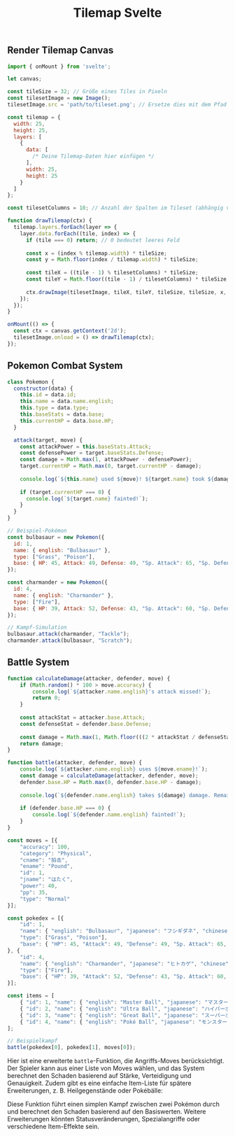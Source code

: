 ﻿---
title: Tilemap Svelte
tags: 
    - Gamedev
    - JS
sidebar_position: 33
sidebar_label: Tilemap Svelte
---


## Render Tilemap Canvas






```javascript title="tilemap.svelte"
import { onMount } from 'svelte';

let canvas;

const tileSize = 32; // Größe eines Tiles in Pixeln
const tilesetImage = new Image();
tilesetImage.src = 'path/to/tileset.png'; // Ersetze dies mit dem Pfad zu deinem Tileset

const tilemap = {
  width: 25,
  height: 25,
  layers: [
    {
      data: [
        /* Deine Tilemap-Daten hier einfügen */
      ],
      width: 25,
      height: 25
    }
  ]
};

const tilesetColumns = 10; // Anzahl der Spalten im Tileset (abhängig vom Bild)

function drawTilemap(ctx) {
  tilemap.layers.forEach(layer => {
    layer.data.forEach((tile, index) => {
      if (tile === 0) return; // 0 bedeutet leeres Feld
      
      const x = (index % tilemap.width) * tileSize;
      const y = Math.floor(index / tilemap.width) * tileSize;
      
      const tileX = ((tile - 1) % tilesetColumns) * tileSize;
      const tileY = Math.floor((tile - 1) / tilesetColumns) * tileSize;
      
      ctx.drawImage(tilesetImage, tileX, tileY, tileSize, tileSize, x, y, tileSize, tileSize);
    });
  });
}

onMount(() => {
  const ctx = canvas.getContext('2d');
  tilesetImage.onload = () => drawTilemap(ctx);
});
```



## Pokemon Combat System


```javascript
class Pokemon {
  constructor(data) {
    this.id = data.id;
    this.name = data.name.english;
    this.type = data.type;
    this.baseStats = data.base;
    this.currentHP = data.base.HP;
  }

  attack(target, move) {
    const attackPower = this.baseStats.Attack;
    const defensePower = target.baseStats.Defense;
    const damage = Math.max(1, attackPower - defensePower);
    target.currentHP = Math.max(0, target.currentHP - damage);
    
    console.log(`${this.name} used ${move}! ${target.name} took ${damage} damage.`);
    
    if (target.currentHP === 0) {
      console.log(`${target.name} fainted!`);
    }
  }
}

// Beispiel-Pokémon
const bulbasaur = new Pokemon({
  id: 1,
  name: { english: "Bulbasaur" },
  type: ["Grass", "Poison"],
  base: { HP: 45, Attack: 49, Defense: 49, "Sp. Attack": 65, "Sp. Defense": 65, Speed: 45 }
});

const charmander = new Pokemon({
  id: 4,
  name: { english: "Charmander" },
  type: ["Fire"],
  base: { HP: 39, Attack: 52, Defense: 43, "Sp. Attack": 60, "Sp. Defense": 50, Speed: 65 }
});

// Kampf-Simulation
bulbasaur.attack(charmander, "Tackle");
charmander.attack(bulbasaur, "Scratch");

```


## Battle System

```javascript title="battle.svelte"
function calculateDamage(attacker, defender, move) {
    if (Math.random() * 100 > move.accuracy) {
        console.log(`${attacker.name.english}'s attack missed!`);
        return 0;
    }
    
    const attackStat = attacker.base.Attack;
    const defenseStat = defender.base.Defense;
    
    const damage = Math.max(1, Math.floor(((2 * attackStat / defenseStat) * move.power) / 5));
    return damage;
}

function battle(attacker, defender, move) {
    console.log(`${attacker.name.english} uses ${move.ename}!`);
    const damage = calculateDamage(attacker, defender, move);
    defender.base.HP = Math.max(0, defender.base.HP - damage);
    
    console.log(`${defender.name.english} takes ${damage} damage. Remaining HP: ${defender.base.HP}`);
    
    if (defender.base.HP === 0) {
        console.log(`${defender.name.english} fainted!`);
    }
}

const moves = [{
    "accuracy": 100,
    "category": "Physical",
    "cname": "拍击",
    "ename": "Pound",
    "id": 1,
    "jname": "はたく",
    "power": 40,
    "pp": 35,
    "type": "Normal"
}];

const pokedex = [{
    "id": 1,
    "name": { "english": "Bulbasaur", "japanese": "フシギダネ", "chinese": "妙蛙种子", "french": "Bulbizarre" },
    "type": ["Grass", "Poison"],
    "base": { "HP": 45, "Attack": 49, "Defense": 49, "Sp. Attack": 65, "Sp. Defense": 65, "Speed": 45 }
}, {
    "id": 4,
    "name": { "english": "Charmander", "japanese": "ヒトカゲ", "chinese": "小火龙", "french": "Salamèche" },
    "type": ["Fire"],
    "base": { "HP": 39, "Attack": 52, "Defense": 43, "Sp. Attack": 60, "Sp. Defense": 50, "Speed": 65 }
}];

const items = [
    { "id": 1, "name": { "english": "Master Ball", "japanese": "マスターボール", "chinese": "大师球" } },
    { "id": 2, "name": { "english": "Ultra Ball", "japanese": "ハイパーボール", "chinese": "高级球" } },
    { "id": 3, "name": { "english": "Great Ball", "japanese": "スーパーボール", "chinese": "超级球" } },
    { "id": 4, "name": { "english": "Poké Ball", "japanese": "モンスターボール", "chinese": "精灵球" } }
];

// Beispielkampf
battle(pokedex[0], pokedex[1], moves[0]);

```

Hier ist eine erweiterte `battle`-Funktion, die Angriffs-Moves berücksichtigt. Der Spieler kann aus einer Liste von Moves wählen, und das System berechnet den Schaden basierend auf Stärke, Verteidigung und Genauigkeit. Zudem gibt es eine einfache Item-Liste für spätere Erweiterungen, z. B. Heilgegenstände oder Pokébälle:

Diese Funktion führt einen simplen Kampf zwischen zwei Pokémon durch und berechnet den Schaden basierend auf den Basiswerten. Weitere Erweiterungen könnten Statusveränderungen, Spezialangriffe oder verschiedene Item-Effekte sein.